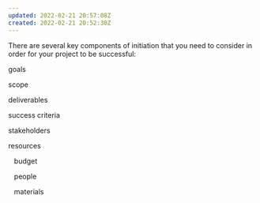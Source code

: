 ```yaml
---
updated: 2022-02-21 20:57:08Z
created: 2022-02-21 20:52:30Z
---
```


There are several key components of initiation that you need to consider in order for your project to be successful:

goals

scope

deliverables

success criteria

stakeholders

resources 

   budget

   people

   materials